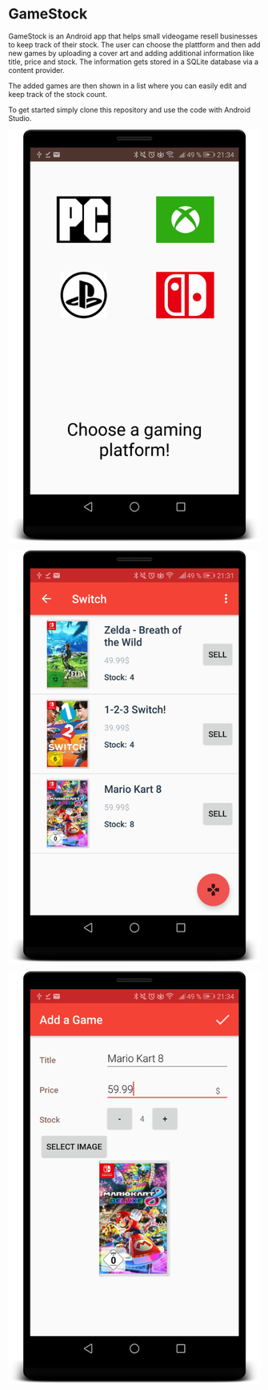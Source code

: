 # GameStock

GameStock is an Android app that helps small videogame resell businesses to keep track
of their stock. The user can choose the plattform and then add new games by uploading
a cover art and adding additional information like title, price and stock. The information
gets stored in a SQLite database via a content provider.

The added games are then shown in a list where you can easily edit and keep track of the stock count.

To get started simply clone this repository and use the code with Android Studio.


![First the app lets the user choose a console.](GameStock_Images/device-2018-04-14-213511.png)

![alt text](GameStock_Images/device-2018-04-14-213229.png "Then a list of games that the user already added is presented. Via the sell button the stock can easily be tracked.")

![alt text](GameStock_Images/device-2018-04-14-213444.png "By pressing on the floating action button the user can add a new game.")
